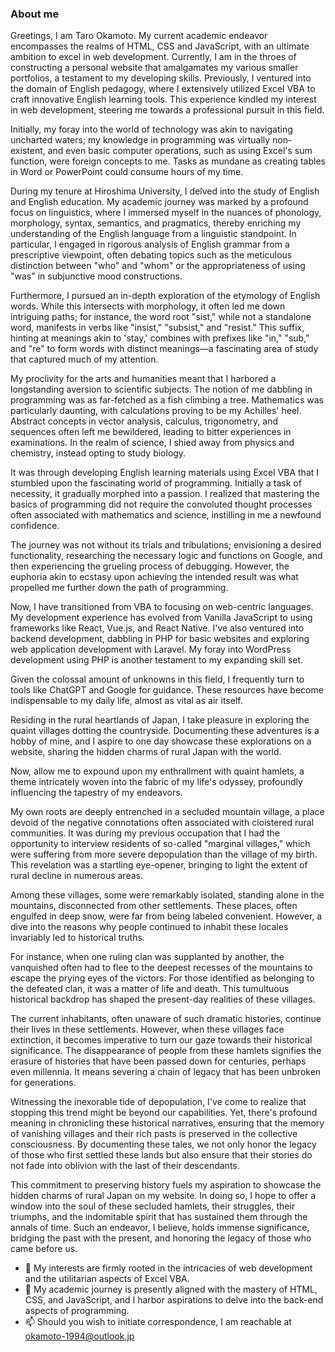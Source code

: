 ### **About me**
  Greetings, I am Taro Okamoto. My current academic endeavor encompasses the realms of HTML, CSS and JavaScript, with an ultimate ambition to excel in web development. Currently, I am in the throes of constructing a personal website that amalgamates my various smaller portfolios, a testament to my developing skills. Previously, I ventured into the domain of English pedagogy, where I extensively utilized Excel VBA to craft innovative English learning tools. This experience kindled my interest in web development, steering me towards a professional pursuit in this field.  
  
  Initially, my foray into the world of technology was akin to navigating uncharted waters; my knowledge in programming was virtually non-existent, and even basic computer operations, such as using Excel's sum function, were foreign concepts to me. Tasks as mundane as creating tables in Word or PowerPoint could consume hours of my time.  
  
  During my tenure at Hiroshima University, I delved into the study of English and English education. My academic journey was marked by a profound focus on linguistics, where I immersed myself in the nuances of phonology, morphology, syntax, semantics, and pragmatics, thereby enriching my understanding of the English language from a linguistic standpoint. In particular, I engaged in rigorous analysis of English grammar from a prescriptive viewpoint, often debating topics such as the meticulous distinction between "who" and "whom" or the appropriateness of using "was" in subjunctive mood constructions.  
  
  Furthermore, I pursued an in-depth exploration of the etymology of English words. While this intersects with morphology, it often led me down intriguing paths; for instance, the word root "sist," while not a standalone word, manifests in verbs like "insist," "subsist," and "resist." This suffix, hinting at meanings akin to 'stay,' combines with prefixes like "in," "sub," and "re" to form words with distinct meanings—a fascinating area of study that captured much of my attention.  
  
  My proclivity for the arts and humanities meant that I harbored a longstanding aversion to scientific subjects. The notion of me dabbling in programming was as far-fetched as a fish climbing a tree. Mathematics was particularly daunting, with calculations proving to be my Achilles' heel. Abstract concepts in vector analysis, calculus, trigonometry, and sequences often left me bewildered, leading to bitter experiences in examinations. In the realm of science, I shied away from physics and chemistry, instead opting to study biology.  
  
  It was through developing English learning materials using Excel VBA that I stumbled upon the fascinating world of programming. Initially a task of necessity, it gradually morphed into a passion. I realized that mastering the basics of programming did not require the convoluted thought processes often associated with mathematics and science, instilling in me a newfound confidence.  
  
  The journey was not without its trials and tribulations; envisioning a desired functionality, researching the necessary logic and functions on Google, and then experiencing the grueling process of debugging. However, the euphoria akin to ecstasy upon achieving the intended result was what propelled me further down the path of programming.  
  
  Now, I have transitioned from VBA to focusing on web-centric languages. My development experience has evolved from Vanilla JavaScript to using frameworks like React, Vue.js, and React Native. I've also ventured into backend development, dabbling in PHP for basic websites and exploring web application development with Laravel. My foray into WordPress development using PHP is another testament to my expanding skill set.  
  
  Given the colossal amount of unknowns in this field, I frequently turn to tools like ChatGPT and Google for guidance. These resources have become indispensable to my daily life, almost as vital as air itself.  
  
  Residing in the rural heartlands of Japan, I take pleasure in exploring the quaint villages dotting the countryside. Documenting these adventures is a hobby of mine, and I aspire to one day showcase these explorations on a website, sharing the hidden charms of rural Japan with the world.

  Now, allow me to expound upon my enthrallment with quaint hamlets, a theme intricately woven into the fabric of my life's odyssey, profoundly influencing the tapestry of my endeavors.

  My own roots are deeply entrenched in a secluded mountain village, a place devoid of the negative connotations often associated with cloistered rural communities. It was during my previous occupation that I had the opportunity to interview residents of so-called "marginal villages," which were suffering from more severe depopulation than the village of my birth. This revelation was a startling eye-opener, bringing to light the extent of rural decline in numerous areas.

  Among these villages, some were remarkably isolated, standing alone in the mountains, disconnected from other settlements. These places, often engulfed in deep snow, were far from being labeled convenient. However, a dive into the reasons why people continued to inhabit these locales invariably led to historical truths.

  For instance, when one ruling clan was supplanted by another, the vanquished often had to flee to the deepest recesses of the mountains to escape the prying eyes of the victors. For those identified as belonging to the defeated clan, it was a matter of life and death. This tumultuous historical backdrop has shaped the present-day realities of these villages.

  The current inhabitants, often unaware of such dramatic histories, continue their lives in these settlements. However, when these villages face extinction, it becomes imperative to turn our gaze towards their historical significance. The disappearance of people from these hamlets signifies the erasure of histories that have been passed down for centuries, perhaps even millennia. It means severing a chain of legacy that has been unbroken for generations.

  Witnessing the inexorable tide of depopulation, I've come to realize that stopping this trend might be beyond our capabilities. Yet, there's profound meaning in chronicling these historical narratives, ensuring that the memory of vanishing villages and their rich pasts is preserved in the collective consciousness. By documenting these tales, we not only honor the legacy of those who first settled these lands but also ensure that their stories do not fade into oblivion with the last of their descendants.

  This commitment to preserving history fuels my aspiration to showcase the hidden charms of rural Japan on my website. In doing so, I hope to offer a window into the soul of these secluded hamlets, their struggles, their triumphs, and the indomitable spirit that has sustained them through the annals of time. Such an endeavor, I believe, holds immense significance, bridging the past with the present, and honoring the legacy of those who came before us.

 
- 👀 My interests are firmly rooted in the intricacies of web development and the utilitarian aspects of Excel VBA.
- 🌱 My academic journey is presently aligned with the mastery of HTML, CSS, and JavaScript, and I harbor aspirations to delve into the back-end aspects of programming.
- 📫 Should you wish to initiate correspondence, I am reachable at okamoto-1994@outlook.jp
